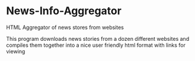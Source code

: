 News-Info-Aggregator
====================

HTML Aggregator of news stores from websites

This program downloads news stories from a dozen different websites and compiles them together into a nice user friendly html format with links for viewing
